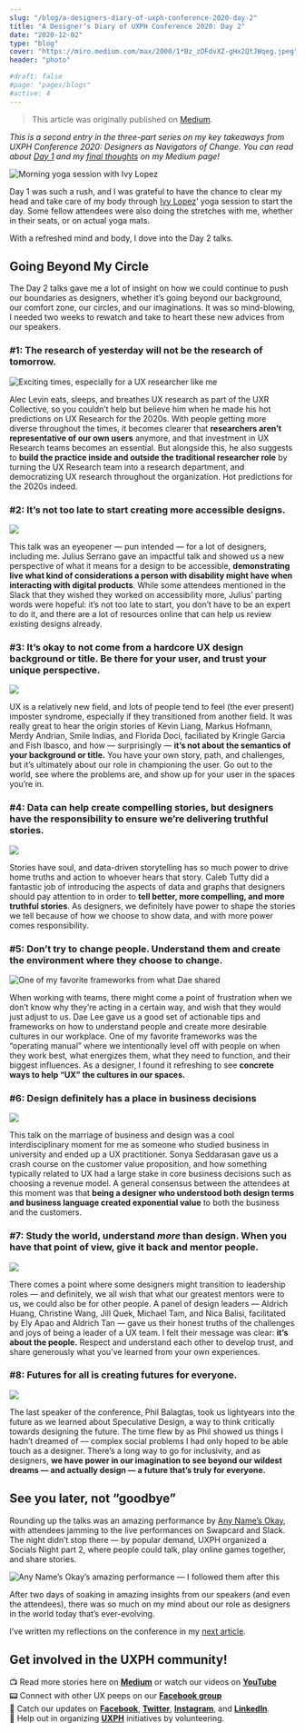 ```yaml
---
slug: "/blog/a-designers-diary-of-uxph-conference-2020-day-2"
title: "A Designer’s Diary of UXPH Conference 2020: Day 2"
date: "2020-12-02"
type: "blog"
cover: "https://miro.medium.com/max/2000/1*Bz_zDFdvXZ-gHx2QtJWqeg.jpeg"
header: "photo"

#draft: false
#page: "pages/blogs"
#active: 4
---
```


> This article was originally published on [Medium](https://medium.com/uxph/a-designers-diary-of-uxph-conference-2020-day-2-3adf53f9afb0).

*This is a second entry in the three-part series on my key takeaways from UXPH Conference 2020: Designers as Navigators of Change. You can read about [Day 1](https://medium.com/uxph/a-designers-diary-of-uxph-conference-2020-day-1-ce468950aa3d) and my [final thoughts](https://medium.com/uxph/a-designers-diary-of-uxph-conference-2020-reflections-on-navigating-change-4ceb04a87c27) on my Medium page!*

![Morning yoga session with Ivy Lopez](https://cdn-images-1.medium.com/max/4180/1*cryMMdEGhTwk9NXppcRcbA.png)

Day 1 was such a rush, and I was grateful to have the chance to clear my head and take care of my body through [Ivy Lopez](https://www.instagram.com/ivyyoga/)’ yoga session to start the day. Some fellow attendees were also doing the stretches with me, whether in their seats, or on actual yoga mats.

With a refreshed mind and body, I dove into the Day 2 talks.

## Going Beyond My Circle

The Day 2 talks gave me a lot of insight on how we could continue to push our boundaries as designers, whether it’s going beyond our background, our comfort zone, our circles, and our imaginations. It was so mind-blowing, I needed two weeks to rewatch and take to heart these new advices from our speakers.

### #1: The research of yesterday will not be the research of tomorrow.

![Exciting times, especially for a UX researcher like me](https://cdn-images-1.medium.com/max/6720/1*Z-aRHc5ucyEikdk2VX7gUg.png)

Alec Levin eats, sleeps, and breathes UX research as part of the UXR Collective, so you couldn’t help but believe him when he made his hot predictions on UX Research for the 2020s. With people getting more diverse throughout the times, it becomes clearer that **researchers aren’t representative of our own users** anymore, and that investment in UX Research teams becomes an essential. But alongside this, he also suggests to **build the practice inside and outside the traditional researcher role** by turning the UX Research team into a research department, and democratizing UX research throughout the organization. Hot predictions for the 2020s indeed.

### #2: It’s not too late to start creating more accessible designs.

![](https://cdn-images-1.medium.com/max/6720/1*ICwNnnyqgcrJPBK0vdR6Yw.png)

This talk was an eyeopener — pun intended — for a lot of designers, including me. Julius Serrano gave an impactful talk and showed us a new perspective of what it means for a design to be accessible, **demonstrating live what kind of considerations a person with disability might have when interacting with digital products**. While some attendees mentioned in the Slack that they wished they worked on accessibility more, Julius’ parting words were hopeful: it’s not too late to start, you don’t have to be an expert to do it, and there are a lot of resources online that can help us review existing designs already.

### #3: It’s okay to not come from a hardcore UX design background or title. Be there for your user, and trust your unique perspective.

![](https://cdn-images-1.medium.com/max/6720/1*UsDlTjiqsv5vDKBCIg3siQ.png)

UX is a relatively new field, and lots of people tend to feel (the ever present) imposter syndrome, especially if they transitioned from another field. It was really great to hear the origin stories of Kevin Liang, Markus Hofmann, Merdy Andrian, Smile Indias, and Florida Doci, faciliated by Kringle Garcia and Fish Ibasco, and how — surprisingly — **it’s not about the semantics of your background or title.** You have your own story, path, and challenges, but it’s ultimately about our role in championing the user. Go out to the world, see where the problems are, and show up for your user in the spaces you’re in.

### #4: Data can help create compelling stories, but designers have the responsibility to ensure we’re delivering truthful stories.

![](https://cdn-images-1.medium.com/max/6720/1*HIECbo_52S3V0TCW7caPew.png)

Stories have soul, and data-driven storytelling has so much power to drive home truths and action to whoever hears that story. Caleb Tutty did a fantastic job of introducing the aspects of data and graphs that designers should pay attention to in order to **tell better, more compelling, and more truthful stories**. As designers, we definitely have power to shape the stories we tell because of how we choose to show data, and with more power comes responsibility.

### #5: Don’t try to change people. Understand them and create the environment where they choose to change.

![One of my favorite frameworks from what Dae shared](https://cdn-images-1.medium.com/max/6720/1*otRiA9WtJ-kz34bKIDbCUw.png)

When working with teams, there might come a point of frustration when we don’t know why they’re acting in a certain way, and wish that they would just adjust to us. Dae Lee gave us a good set of actionable tips and frameworks on how to understand people and create more desirable cultures in our workplace. One of my favorite frameworks was the “operating manual” where we intentionally level off with people on when they work best, what energizes them, what they need to function, and their biggest influences. As a designer, I found it refreshing to see **concrete ways to help “UX” the cultures in our spaces.**

### #6: Design definitely has a place in business decisions

![](https://cdn-images-1.medium.com/max/6720/1*-ll0vXjhQw54HOaX-zwz_w.png)

This talk on the marriage of business and design was a cool interdisciplinary moment for me as someone who studied business in university and ended up a UX practitioner. Sonya Seddarasan gave us a crash course on the customer value proposition, and how something typically related to UX had a large stake in core business decisions such as choosing a revenue model. A general consensus between the attendees at this moment was that **being a designer who understood both design terms and business language created exponential value** to both the business and the customers.

### #7: Study the world, understand ***more*** than design. When you have that point of view, give it back and mentor people.

![](https://cdn-images-1.medium.com/max/6720/1*jD1sfwPubCAIw1L8XSBUgA.png)

There comes a point where some designers might transition to leadership roles — and definitely, we all wish that what our greatest mentors were to us, we could also be for other people. A panel of design leaders — Aldrich Huang, Christine Wang, Jill Quek, Michael Tam, and Nica Balisi, facilitated by Ely Apao and Aldrich Tan — gave us their honest truths of the challenges and joys of being a leader of a UX team. I felt their message was clear: **it’s about the people.** Respect and understand each other to develop trust, and share generously what you’ve learned from your own experiences.

### #8: Futures for all is creating futures for everyone.

![](https://cdn-images-1.medium.com/max/6720/1*UXoJx4DGImSX9EBhi55dtg.png)

The last speaker of the conference, Phil Balagtas, took us lightyears into the future as we learned about Speculative Design, a way to think critically towards designing the future. The time flew by as Phil showed us things I hadn’t dreamed of — complex social problems I had only hoped to be able touch as a designer. There’s a long way to go for inclusivity, and as designers, **we have power in our imagination to see beyond our wildest dreams — and actually design — a future that’s truly for everyone.**

## See you later, not “goodbye”

Rounding up the talks was an amazing performance by [Any Name’s Okay](https://www.instagram.com/anynamesokay/), with attendees jamming to the live performances on Swapcard and Slack. The night didn’t stop there — by popular demand, UXPH organized a Socials Night part 2, where people could talk, play online games together, and share stories.

![Any Name’s Okay’s amazing performance — I followed them after this](https://cdn-images-1.medium.com/max/4176/1*guVkc97LGoJgjUduaQMWFQ.png)

After two days of soaking in amazing insights from our speakers (and even the attendees), there was so much on my mind about our role as designers in the world today that’s ever-evolving.

I’ve written my reflections on the conference in my [next article](https://medium.com/uxph/a-designers-diary-of-uxph-conference-2020-reflections-on-navigating-change-4ceb04a87c27).

## Get involved in the UXPH community!

📺 Read more stories here on **[Medium](https://medium.com/uxph)** or watch our videos on **[YouTube](https://www.youtube.com/channel/UCbgbbQyqImwvLCeYrmK30Mg/featured)**
<br/>
📟 Connect with other UX peeps on our **[Facebook group](https://www.facebook.com/groups/uxphofficial/)**
<br/>
📰 Catch our updates on **[Facebook](https://www.facebook.com/uxphofficial/)**, **[Twitter](https://twitter.com/uxphofficial)**,
**[Instagram](https://www.instagram.com/uxphofficial/)**, and **[LinkedIn](https://www.linkedin.com/company/uxph/)**.
<br/>
🧩 Help out in organizing **[UXPH](https://uxph.org/volunteers/)** initiatives by volunteering.
